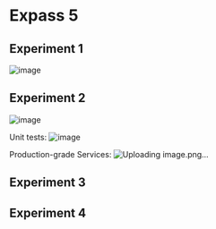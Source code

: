 # Expass 5

## Experiment 1
![image](https://github.com/587851/DAT250md/assets/69521897/783725ba-3c19-4417-b1bb-b69969401627)


## Experiment 2
![image](https://github.com/587851/DAT250md/assets/69521897/e7d6c20b-ccff-4d8d-a9aa-2c5e00d4b1fe)

Unit tests:
![image](https://github.com/587851/DAT250md/assets/69521897/c35a396d-68d9-4e92-a4ea-fafbe20d3a4b)

Production-grade Services:
![Uploading image.png…]()


## Experiment 3

## Experiment 4
